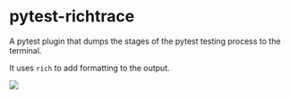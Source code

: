 # pytest-richtrace

A pytest plugin that dumps the stages of the pytest testing process to the terminal.

It uses `rich` to add formatting to the output.

![](./collect-only.svg)
